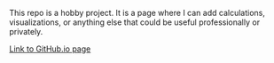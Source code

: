 This repo is a hobby project. It is a page where I can add calculations, visualizations, or anything else that could be useful professionally or privately.

[Link to GitHub.io page](https://jacob-offersen.github.io/HelperFunctions.github.io/)
